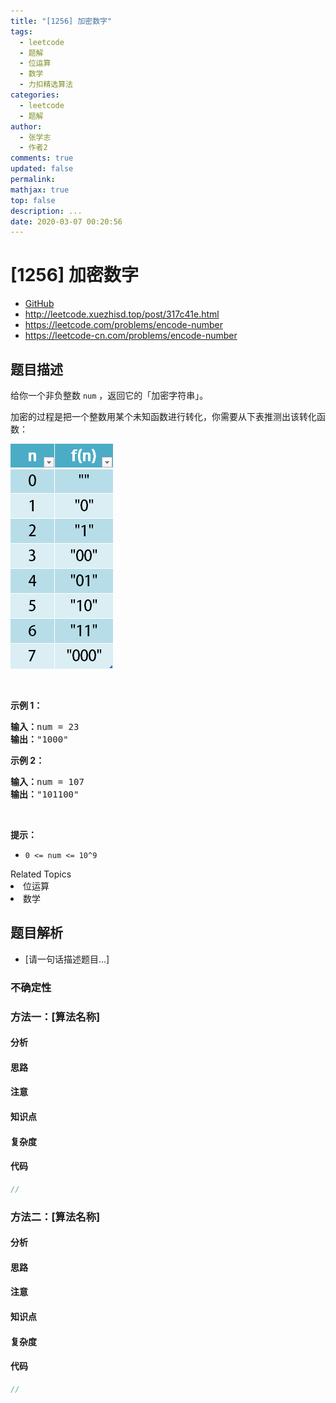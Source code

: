 ```yaml
---
title: "[1256] 加密数字"
tags:
  - leetcode
  - 题解
  - 位运算
  - 数学
  - 力扣精选算法
categories:
  - leetcode
  - 题解
author:
  - 张学志
  - 作者2
comments: true
updated: false
permalink:
mathjax: true
top: false
description: ...
date: 2020-03-07 00:20:56
---
```



# [1256] 加密数字
* [GitHub](https://github.com/algoboy101/LeetCodeCrowdsource/tree/master/_posts/QA/%5B1256%5D%20%E5%8A%A0%E5%AF%86%E6%95%B0%E5%AD%97.md)
* http://leetcode.xuezhisd.top/post/317c41e.html
* https://leetcode.com/problems/encode-number
* https://leetcode-cn.com/problems/encode-number


## 题目描述

<p>给你一个非负整数 <code>num</code> ，返回它的「加密字符串」。</p>

<p>加密的过程是把一个整数用某个未知函数进行转化，你需要从下表推测出该转化函数：</p>

<p><img alt="" src="https://raw.githubusercontent.com/algoboy101/LeetCodeCrowdsource/master/imgs/encode_number.png" style="height: 360px; width: 164px;"></p>

<p>&nbsp;</p>

<p><strong>示例 1：</strong></p>

<pre><strong>输入：</strong>num = 23
<strong>输出：</strong>&quot;1000&quot;
</pre>

<p><strong>示例 2：</strong></p>

<pre><strong>输入：</strong>num = 107
<strong>输出：</strong>&quot;101100&quot;
</pre>

<p>&nbsp;</p>

<p><strong>提示：</strong></p>

<ul>
	<li><code>0 &lt;= num &lt;= 10^9</code></li>
</ul>
<div><div>Related Topics</div><div><li>位运算</li><li>数学</li></div></div>


## 题目解析
* [请一句话描述题目...]

### 不确定性


### 方法一：[算法名称]

#### 分析

#### 思路

#### 注意

#### 知识点

#### 复杂度

#### 代码

```cpp
//
```


### 方法二：[算法名称]

#### 分析

#### 思路

#### 注意

#### 知识点

#### 复杂度

#### 代码

```cpp
//
```


